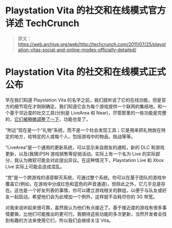 # Playstation Vita 的社交和在线模式官方详述 TechCrunch

> 原文：<https://web.archive.org/web/http://techcrunch.com/2011/07/25/playstation-vitas-social-and-online-modes-officially-detailed/>

# Playstation Vita 的社交和在线模式正式公布

早在我们知道 Playstation Vita 的名字之前，我们就听说了它的在线功能，但是官方的细节现在才刚刚确定。我们知道它会为每个游戏提供一个联网的集结地，和一个基于邻近度的社交工具(分别是 LiveArea 和 Near)，尽管那里的一些功能是完整的，[它们被稍微调整了一下](https://web.archive.org/web/20230204092359/http://www.eurogamer.net/articles/2011-07-25-sony-details-ps-vitas-online-modes)，功能也变了。

“附近”现在是一个“礼物”系统，而不是一个社会发现工具；它是用来把礼物放在特定的地方，给特定的人或每个人，包括游戏中的物品，挑战等等。

“LiveArea”是一个通用的更新系统，可以显示来自朋友的通知，新的 DLC 和游戏更新，以及(我猜)PSN 游戏销售等促销活动。实际上有一个名为 Live 的实际部分，我认为微软可能会对此提出异议。在这种情况下，Playstation Live 和 Xbox Live 实际上可能会造成混乱。

“党”是一个跨游戏的语音聊天系统，可通过整个系统。你可以在基于团队的游戏中覆盖它(例如，在游戏中分成红色和蓝色的声音通道)，但除此之外，它几乎总是存在。这也是一个好友列表的事情，你可以建立游戏相关的群组，以便于与队友或好友一起启动。希望他们会为此增加一个例外，这样就不会耗尽你的 3G 带宽。

对我来说听起来很可靠，虽然我认为他们有点接近了。基于接近度的游戏有很多事情要做，比他们可能推出的更可行。我期待这些功能的多次更新，当然开发者会找到有趣的方法来使用它们，所以我们会继续关注 Vita。